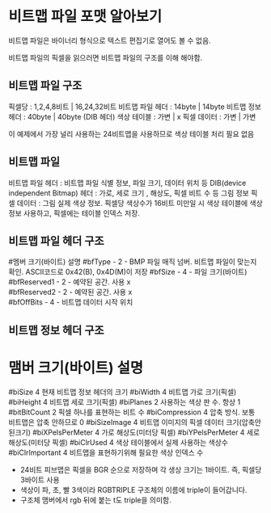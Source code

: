 # 비트맵 파일 포맷 알아보기

비트맵 파일은 바이너리 형식으로 텍스트 편집기로 열어도 볼 수 없음.

비트맵 파일의 픽셀을 읽으러면 비트맵 파일의 구조를 이해 해야함.

## 비트맵 파일 구조
픽셀당      : 1,2,4,8비트 | 16,24,32비트
비트맵 파일 헤더 : 14byte  |  14byte
비트맵 정보 헤더 : 40byte  |  40byte
(DIB 헤더)
색상 테이블 :     가변     |     x
픽셀 데이터 :     가변     |    가변

이 예제에서 가장 널리 사용하는 24비트맵을 사용하므로 색상 테이블 처리 필요 없음

## 비트맵 파일 
비트맵 파일 헤더 : 비트맵 파일 식별 정보, 파일 크기, 데이터 위치 등
DIB(device independent Bitmap) 헤더 : 가로, 세로 크기 , 해상도, 픽셀 비트 수 등 그림 정보
픽셀 데이터 : 그림 실제 색상 정보. 픽셀당 색상수가 16비트 미만일 시 색상 테이블에 색상 정보 사용하고, 픽셀에는 테이블 인덱스 저장.

## 비트맵 파일 헤더 구조
#멤버         크기(바이트)  설명
#bfType      - 2 - BMP 파일 매직 넘버. 비트맵 파일이 맞는지 확인. ASCII코드로 0x42(B), 0x4D(M)이 저장
#bfSize      - 4 - 파일 크기(바이트)
#bfReserved1 - 2 - 예약된 공간. 사용 x  
#bfReserved2 - 2 - 예약된 공간. 사용 x  
#bfOffBits   - 4 - 비트맵 데이터 시작 위치

## 비트맵 정보 헤더 구조  
#		맴버	크기(바이트)		설명	
#biSize				4		현재 비트맵 정보 헤더의 크기
#biWidth				4		비트맵 가로 크기(픽셀)
#biHeight			4		비트맵 세로 크기(픽셀)
#biPlanes			2		사용하는 색상 판 수. 항상 1
#bitBitCount			2		픽셀 하나를 표현하는 비트 수
#biCompression		4		압축 방식. 보통 비트맵은 압축 안하므로 0
#biSizeImage			4		비트맵 이미지의 픽셀 데이터 크기(압축안된크기)
#biXPelsPerMeter		4		가로 해상도(미터당 픽셀)
#biYPelsPerMeter		4		세로 해상도(미터당 픽셀)
#biClrUsed			4		색상 테이블에서 실제 사용하는 색상수
#biClrImportant		4		비트맵을 표현하기위해 필요한 색상 인덱스 수
* 24비트 피브맵은 픽셀을 BGR 순으로 저장하며 각 생상 크기는 1바이트. 즉, 픽셀당 3바이트 사용
* 색상이 파, 초, 빨 3색이라 RGBTRIPLE 구조체의 이름에 triple이 들어갑니다.
* 구조체 맴버에서 rgb 뒤에 붙는 t도 triple을 의미함.